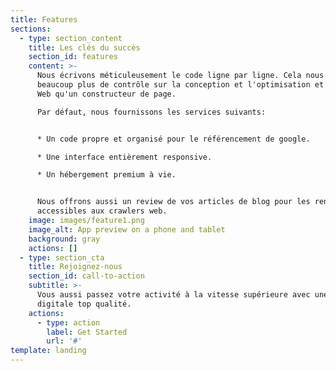```yaml
---
title: Features
sections:
  - type: section_content
    title: Les clés du succès
    section_id: features
    content: >-
      Nous écrivons méticuleusement le code ligne par ligne. Cela nous donne
      beaucoup plus de contrôle sur la conception et l'optimisation et le site
      Web qu'un constructeur de page.

      Par défaut, nous fournissons les services suivants:


      * Un code propre et organisé pour le référencement de google.

      * Une interface entièrement responsive.

      * Un hébergement premium à vie.


      Nous offrons aussi un review de vos articles de blog pour les rendre
      accessibles aux crawlers web.
    image: images/feature1.png
    image_alt: App preview on a phone and tablet
    background: gray
    actions: []
  - type: section_cta
    title: Rejoignez-nous
    section_id: call-to-action
    subtitle: >-
      Vous aussi passez votre activité à la vitesse supérieure avec une présence
      digitale top qualité. 
    actions:
      - type: action
        label: Get Started
        url: '#'
template: landing
---
```


